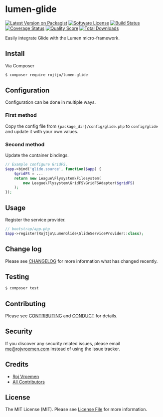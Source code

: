 # lumen-glide

[![Latest Version on Packagist][ico-version]][link-packagist]
[![Software License][ico-license]](LICENSE.md)
[![Build Status][ico-travis]][link-travis]
[![Coverage Status][ico-scrutinizer]][link-scrutinizer]
[![Quality Score][ico-code-quality]][link-code-quality]
[![Total Downloads][ico-downloads]][link-downloads]

Easily integrate Glide with the Lumen micro-framework.

## Install

Via Composer

``` bash
$ composer require rojtjo/lumen-glide
```

## Configuration
Configuration can be done in multiple ways.

### First method
Copy the config file from `{package_dir}/config/glide.php` to `config/glide` and update it with your own values. 

### Second method
Update the container bindings.
``` php
// Example configure GridFS.
$app->bind('glide.source', function($app) {
    $gridFS = ...
    return new League\Flysystem\Filesystem(
        new League\Flysystem\GridFS\GridFSAdapter($gridFS)
    );
});
```

## Usage

Register the service provider.
``` php
// bootstrap/app.php
$app->register(Rojtjo\LumenGlide\GlideServiceProvider::class);
```

## Change log

Please see [CHANGELOG](CHANGELOG.md) for more information what has changed recently.

## Testing

``` bash
$ composer test
```

## Contributing

Please see [CONTRIBUTING](CONTRIBUTING.md) and [CONDUCT](CONDUCT.md) for details.

## Security

If you discover any security related issues, please email me@rojvroemen.com instead of using the issue tracker.

## Credits

- [Roj Vroemen][link-author]
- [All Contributors][link-contributors]

## License

The MIT License (MIT). Please see [License File](LICENSE.md) for more information.

[ico-version]: https://img.shields.io/packagist/v/Rojtjo/lumen-glide.svg?style=flat-square
[ico-license]: https://img.shields.io/badge/license-MIT-brightgreen.svg?style=flat-square
[ico-travis]: https://img.shields.io/travis/Rojtjo/lumen-glide/master.svg?style=flat-square
[ico-scrutinizer]: https://img.shields.io/scrutinizer/coverage/g/Rojtjo/lumen-glide.svg?style=flat-square
[ico-code-quality]: https://img.shields.io/scrutinizer/g/Rojtjo/lumen-glide.svg?style=flat-square
[ico-downloads]: https://img.shields.io/packagist/dt/Rojtjo/lumen-glide.svg?style=flat-square

[link-packagist]: https://packagist.org/packages/Rojtjo/lumen-glide
[link-travis]: https://travis-ci.org/Rojtjo/lumen-glide
[link-scrutinizer]: https://scrutinizer-ci.com/g/Rojtjo/lumen-glide/code-structure
[link-code-quality]: https://scrutinizer-ci.com/g/Rojtjo/lumen-glide
[link-downloads]: https://packagist.org/packages/Rojtjo/lumen-glide
[link-author]: https://github.com/Rojtjo
[link-contributors]: ../../contributors
